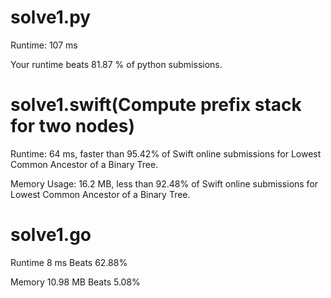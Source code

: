 # solve1.py

Runtime: 107 ms

Your runtime beats 81.87 % of python submissions.

# solve1.swift(Compute prefix stack for two nodes) 

Runtime: 64 ms, faster than 95.42% of Swift online submissions for Lowest Common Ancestor of a Binary Tree.

Memory Usage: 16.2 MB, less than 92.48% of Swift online submissions for Lowest Common Ancestor of a Binary Tree.

# solve1.go

Runtime 8 ms Beats 62.88%

Memory 10.98 MB Beats 5.08%

